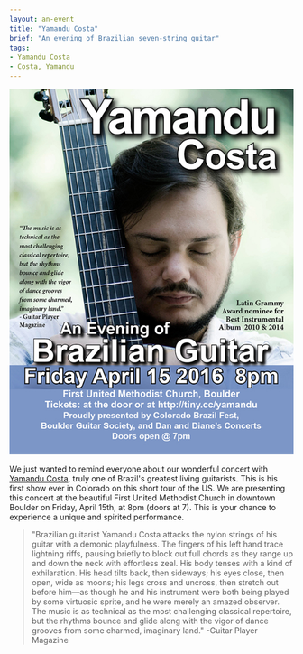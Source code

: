 ```yaml
---
layout: an-event
title: "Yamandu Costa"
brief: "An evening of Brazilian seven-string guitar"
tags:
- Yamandu Costa
- Costa, Yamandu
---
```

![YamanduCosta](/pics/20160415-YamanduCosta.jpg)

We just wanted to remind everyone about our wonderful concert with [Yamandu Costa](https://www.youtube.com/channel/UCmxizguBfwRFe8thw97aExA), truly one of Brazil's greatest living guitarists. This is his first show ever in Colorado on this short tour of the US. We are presenting this concert at the beautiful First United Methodist Church in downtown Boulder on Friday, April 15th, at 8pm (doors at 7). This is your chance to experience a unique and spirited performance.

> "Brazilian guitarist Yamandu Costa attacks the nylon strings of his guitar with a demonic playfulness. The fingers of his left hand trace lightning riffs, pausing briefly to block out full chords as they range up and down the neck with effortless zeal. His body tenses with a kind of exhilaration. His head tilts back, then sideways; his eyes close, then open, wide as moons; his legs cross and uncross, then stretch out before him—as though he and his instrument were both being played by some virtuosic sprite, and he were merely an amazed observer. The music is as technical as the most challenging classical repertoire, but the rhythms bounce and glide along with the vigor of dance grooves from some charmed, imaginary land." -Guitar Player Magazine
